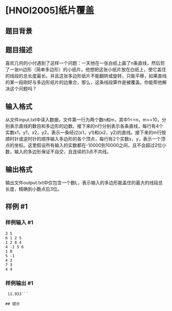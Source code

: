 # [HNOI2005]纸片覆盖

## 题目背景



## 题目描述

喜欢几何的小付遇到了这样一个问题：一天他在一张白纸上画了n条直线，然后剪了一张m边形（简单多边形）的小纸片。他想把这张小纸片放在白纸上，使它盖住的线段的总长度最长。并且这张多边形纸片不能翻转或旋转，只能平移，如果直线的某一段刚好与多边形纸片的边重合，那么，这条线段算作是被覆盖。你能帮他解决这个问题吗？


## 输入格式

从文件input.txt中读入数据，文件第一行为两个数n和m，其中1<=n，m<=10，分别表示直线的数目和多边形的边数。接下来的n行分别表示各条直线，每行有4个实数x1，y1，x2，y2，表示一条经过(x1，y1)和(x2，y2)的直线。接下来的m行按顺时针或逆时针的顺序输入多边形的各个顶点，每行有2个实数x，y，表示一个顶点的坐标。这里假设所有输入的实数都在-10000到10000之间，且不会超过2位小数，输入的多边形保证不自交，且连续的3点不共线。


## 输出格式

输出文件output.txt中仅包含一个数L，表示输入的多边形能盖住的最大的线段总长度，精确到小数点后3位。


## 样例 #1

### 样例输入 #1
```
3 5
6 1 2 5
1 2 8 4
4 -1 5 6
1 0
5 -1
4 2
7 3
4 4
```

### 样例输出 #1

```
 11.933```

## 提示


